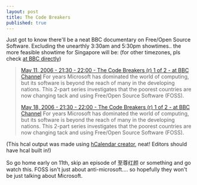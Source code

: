 ```yaml
---
layout: post
title: The Code Breakers
published: true
---
```

Just got to know there'll be a neat BBC documentary on Free/Open Source Software. Excluding the unearthly 3:30am and 5:30pm showtimes.. the more feasible showtime for Singapore will be: (for other timezones, pls check [at BBC directly](http://www.bbcworld.com/content/template_tvlistings.asp?pageid=668))

 

> [May 11, 2006 - 21:30 - 22:00 - The Code Breakers (r) 1 of 2 - at BBC Channel](http://www.bbcworld.com/content/template_clickpage.asp?pageid=2783) 
> For years Microsoft has dominated the world of computing, but its software is beyond the reach of many in the developing nations. This 2-part series investigates that the poorest countries are now changing tack and using Free/Open Source Software (FOSS).   
>  
>  
> 
> [May 18, 2006 - 21:30 - 22:00 - The Code Breakers (r) 1 of 2 - at BBC Channel](http://www.bbcworld.com/content/template_clickpage.asp?pageid=2783) 
> For years Microsoft has dominated the world of computing, but its software is beyond the reach of many in the developing nations. This 2-part series investigates that the poorest countries are now changing tack and using Free/Open Source Software (FOSS).

 

(This hcal output was made using [hCalendar creator](http://microformats.org/code/hcalendar/creator), neat! Editors should have hcal built in!)

So go home early on 11th, skip an episode of 至尊红颜 or something and go watch this. FOSS isn't just about anti-microsoft.... so hopefully they won't be just talking about Microsoft.

